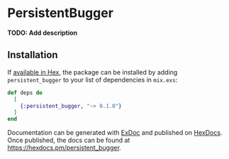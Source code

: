 # PersistentBugger

**TODO: Add description**

## Installation

If [available in Hex](https://hex.pm/docs/publish), the package can be installed
by adding `persistent_bugger` to your list of dependencies in `mix.exs`:

```elixir
def deps do
  [
    {:persistent_bugger, "~> 0.1.0"}
  ]
end
```

Documentation can be generated with [ExDoc](https://github.com/elixir-lang/ex_doc)
and published on [HexDocs](https://hexdocs.pm). Once published, the docs can
be found at <https://hexdocs.pm/persistent_bugger>.

